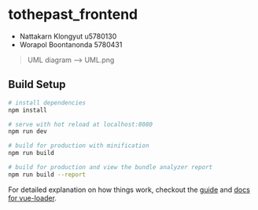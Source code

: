 # tothepast_frontend

* Nattakarn Klongyut u5780130
* Worapol Boontanonda 5780431

> UML diagram --> UML.png

## Build Setup

``` bash
# install dependencies
npm install

# serve with hot reload at localhost:8080
npm run dev

# build for production with minification
npm run build

# build for production and view the bundle analyzer report
npm run build --report
```

For detailed explanation on how things work, checkout the [guide](http://vuejs-templates.github.io/webpack/) and [docs for vue-loader](http://vuejs.github.io/vue-loader).
